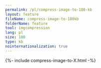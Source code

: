 ```yaml
---
permalink: /pl/compress-image-to-180-kb
layout: feature
fileName: compress-image-to-180kb
folderName: feature
tool: imgcompression
lang: pl
size: 180
type: kb
nointernationalization: true
---
```

{%- include compress-image-to-X.html -%}       
